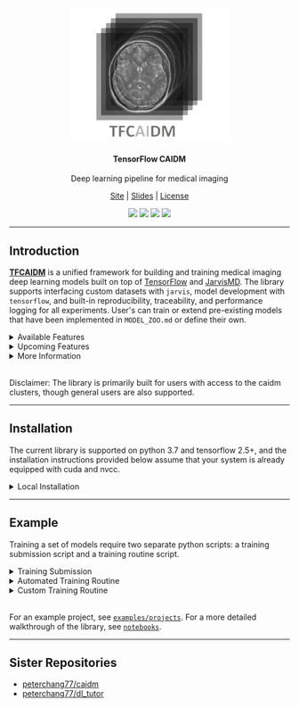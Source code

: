 <div align="center">
    <img src="https://raw.githubusercontent.com/Brandhsu/tfcaidm/master/docs/images/tensor.png" height="240" width="284" alt="TFCAIDM Tensor">
    <h4>TensorFlow CAIDM</h4>
    Deep learning pipeline for medical imaging
    <p align="center">
        <a href="https://brandhsu.github.io/tfcaidm-site/">Site</a> | 
        <a href="https://github.com/Brandhsu/tfcaidm/blob/master/docs/slides/tfcaidm.pdf">Slides</a> | 
        <a href="https://github.com/Brandhsu/tfcaidm/blob/master/LICENSE">License</a>
    </p>
    <img src="https://badgen.net/pypi/v/tfcaidm">
    <img src="https://badgen.net/pypi/python/tfcaidm">
    <img src="https://badgen.net/github/license/brandhsu/tfcaidm">
    <img src="https://badgen.net/badge/code%20style/black?color=black">

</div>

---

## Introduction

<strong>[TFCAIDM](https://pypi.org/project/tfcaidm/)</strong> is a unified framework for building and training medical imaging deep learning models built on top of [TensorFlow](https://www.tensorflow.org/) and [JarvisMD](https://pypi.org/project/jarvis-md/). The library supports interfacing custom datasets with `jarvis`, model development with `tensorflow`, and built-in reproducibility, traceability, and performance logging for all experiments. User's can train or extend pre-existing models that have been implemented in `MODEL_ZOO.md` or define their own.

<details>

<summary>Available Features</summary>

- [`Reusable state-of-the-art deep learning model blocks`](https://github.com/Brandhsu/tfcaidm-pkg/blob/main/docs/tfcaidm/models/MODEL.md)
- `Support for training multiple models in parallel`
- `High-level interface for customizing datasets, models, loss functions, training routines, etc.`
- `Reproducibility, performance logging, model checkpointing, and hyperparameter tracking`
</details>

<details>

<summary>Upcoming Features</summary>

- `AutoML / efficient hyperparameter search`
- `Distributed data and model training`
- `Vision transformer models`
- `Better documentation`

</details>

<details>

<summary>More Information</summary>

- `YAML configuration files`
- `Hyperparameter tuning`
- `Supported models`
- `Customizability`
- `Viewing results`
- `Benchmarks (coming soon)`

</details>

<br>

Disclaimer: The library is primarily built for users with access to the caidm clusters, though general users are also supported.

---

## Installation

The current library is supported on python 3.7 and tensorflow 2.5+, and the installation instructions provided below assume that your system is already equipped with cuda and nvcc.

<details>
<summary>Local Installation</summary>

Install using the [conda](https://www.anaconda.com/products/individual) virtual environment.

Where `user` is your account username.

```sh
user $ conda create --name tfcaidm python=3.7
user $ conda activate tfcaidm
user (tfcaidm) $ pip install tensorflow
user (tfcaidm) $ pip install jarvis-md
user (tfcaidm) $ pip install tfcaidm
```

</details>

---

## Example

Training a set of models require two separate python scripts: a training submission script and a training routine script.

<details>
<summary>Training Submission</summary>

```python
from jarvis.utils.general import gpus
from tfcaidm import Jobs

# --- Define paths
YML_CONFIG = "pipeline.yml"
TRAIN_ROUTINE_PATH = "main.py"

# --- Submit a training job
Jobs(path=YML_CONFIG).setup(
    producer=__file__,
    consumer=TRAIN_ROUTINE_PATH,
).train_cluster()
```

</details>

<details>
<summary>Automated Training Routine</summary>

```python
from jarvis.train import params
from jarvis.utils.general import gpus
from tfcaidm import Trainer

# --- Autoselect GPU (use only on caidm cluster)
gpus.autoselect()

# --- Get hyperparameters (args passed by environment variables)
hyperparams = params.load()

# --- Train model (dataset and model created within trainer)
trainer = Trainer(hyperparams)
results = trainer.cross_validation(save=True)
trainer.save_results(results)
```

</details>

<details>
<summary>Custom Training Routine</summary>

```python
from jarvis.train import params
from jarvis.utils.general import gpus, overload
from tfcaidm import JClient
from tfcaidm import Model
from tfcaidm import Trainer

# --- Autoselect GPU (use only on caidm cluster)
gpus.autoselect()

# --- Get hyperparameters (args passed by environment variables)
hyperparams = params.load()

# --- Setup custom dataset generator (more details in notebooks)
@overload(JClient)
def create_generator(self, gen_data):
    for xs, ys in gen_data:

        # --- User defined code
        xs = DataAugment(xs)

        yield xs, ys

# --- Setup custom model (more details in notebooks)
@overload(Model)
def create(self):

    # --- User defined code
    model = ViT(...)
    model.compile(...)

    return model

# --- Train model (dataset and model created within trainer)
trainer = Trainer(hyperparams)
results = trainer.cross_validation(save=True)
trainer.save_results(results)

# See notebooks for a breakdown on customizability
```

</details>

<br>

For an example project, see [`examples/projects`](https://github.com/Brandhsu/tfcaidm/tree/master/examples/projects). For a more detailed walkthrough of the library, see [`notebooks`](https://github.com/Brandhsu/tfcaidm/tree/master/notebooks).

---

## Sister Repositories

- [peterchang77/caidm](https://github.com/peterchang77/caidm)
- [peterchang77/dl_tutor](https://github.com/peterchang77/dl_tutor)
